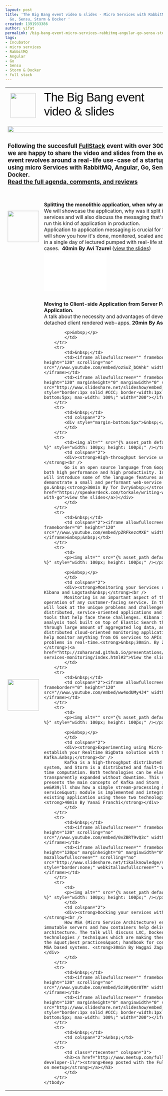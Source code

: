 ```yaml
---
layout: post
title: 'The Big Bang event video & slides - Micro Services with RabbitMQ, Angular,
  Go, Sensu, Storm & Docker '
created: 1391933386
author: yifat
permalink: /big-bang-event-micro-services-rabbitmq-angular-go-sensu-storm-docker
tags:
- Incubator
- micro services
- RabbitMQ
- Angular
- Go
- Sensu
- Storm & Docker
- full stack
---
```

<table border="0" cellpadding="2" cellspacing="2" style="width: 100%;">
	<tbody>
		<tr>
			<td style="width: 105px;">
			<p>&nbsp;&nbsp;<img alt="" src="{% asset_path default/fullstack-logo.png %}" style="line-height: 1.6em; width: 80px; height: 80px;" /></p>
			</td>
			<td colspan="2">
			<p itemprop="name" style="color: rgba(0, 0, 0, 0.952941); font-family: Whitney, helvetica, arial, sans-serif; margin: 0px; padding: 0px 0px 9px; line-height: 1.1; font-weight: 700; font-size: 38px; letter-spacing: -0.75px;"><span style="font-weight: normal; line-height: 1.2em;">The Big Bang event&nbsp;</span><br />
			<span style="font-weight: normal; line-height: 1.2em;">video &amp;&nbsp;slides</span></p>
			</td>
		</tr>
		<tr>
			<td colspan="3"><img alt="" src="{% asset_path default/fs-event2.png %}" style="height: 100%; width: 100%;" /></td>
		</tr>
		<tr>
			<td colspan="3">
			<h3>Following the succesfull <a href="http://www.meetup.com/full-stack-developer-il/">FullStack</a> event with over 300 members, we are happy to share the video and slides from the event. This event revolves around a real-life use-case of a startup growth using micro Services with RabbitMQ, Angular, Go, Sensu, Storm &amp; Docker.<br />
			<a href="http://www.meetup.com/full-stack-developer-il/events/155911442/">Read the full agenda, comments, and reviews</a></h3>
			</td>
		</tr>
		<tr>
			<td colspan="3">&nbsp;</td>
		</tr>
		<tr>
			<td><img alt="" src="{% asset_path default/avitz.png %}" style="width: 100px; height: 100px; float: left;" /></td>
			<td colspan="2">
			<div><strong>Splitting the monolithic application, when why and how?&nbsp;</strong><br />
			We will showcase the application, why was it split into several services and will also discuss the messaging that&#39;s required to run this kind of application in production. &nbsp;<br />
			Application to application messaging is crucial for this to work, we will show you how it&#39;s done, monitored, scaled and deployed, all in a single day of lectured pumped with real-life stories and use-cases. &nbsp;<strong>40min By Avi Tzurel</strong> (<a href="https://speakerdeck.com/kensodev/scaling-extending-and-expanding-your-apps-through-messaging">view the slides</a>)</div>
			</td>
		</tr>
		<tr>
			<td>&nbsp;</td>
			<td><iframe allowfullscreen="" frameborder="0" height="120" src="//www.youtube.com/embed/sAdVFD7W4GU" width="200"></iframe></td>
		</tr>
		<tr>
			<td colspan="3">&nbsp;</td>
		</tr>
		<tr>
			<td><img alt="" src="{% asset_path default/assaf_g.png %}" style="width: 100px; height: 100px;" /></td>
			<td colspan="2">
			<div><strong>Moving to Client-side Application from Server Page Application. </strong><br />
			A talk about the necessity and advantages of developing UI as detached client rendered web-apps.&nbsp;<strong>20min By Assaf Gannon</strong>&nbsp;</div>

			<p>&nbsp;</p>
			</td>
		</tr>
		<tr>
			<td>&nbsp;</td>
			<td><iframe allowfullscreen="" frameborder="0" height="120" scrolling="no" src="//www.youtube.com/embed/ozSuZ_bOAhk" width="200"></iframe></td>
			<td><iframe allowfullscreen="" frameborder="0" height="120" marginheight="0" marginwidth="0" scrolling="no" src="http://www.slideshare.net/slideshow/embed_code/30574926" style="border:1px solid #CCC; border-width:1px 1px 0; margin-bottom:5px; max-width: 100%;" width="200"></iframe></td>
		</tr>
		<tr>
			<td>&nbsp;</td>
			<td colspan="2">
			<div style="margin-bottom:5px">&nbsp;</div>
			</td>
		</tr>
		<tr>
			<td><img alt="" src="{% asset_path default/tor.png %}" style="width: 100px; height: 100px;" />​</td>
			<td colspan="2">
			<div><strong>High-throughput Service using Go&nbsp;</strong><br />
			Go is an open source language from Google, combines both high performance and high productivity. In this talk I will introduce some of the language features and will demonstrate a small and performant web-service written in go.&nbsp;<strong>30min By Tor Ivry&nbsp;</strong>(<a href="https://speakerdeck.com/torkale/writing-web-services-with-go">view the slides</a>)</div>
			</td>
		</tr>
		<tr>
			<td>&nbsp;</td>
			<td colspan="2"><iframe allowfullscreen="" frameborder="0" height="120" src="//www.youtube.com/embed/pZRFkezcMXE" width="200"></iframe>&nbsp;&nbsp;</td>
		</tr>
		<tr>
			<td>
			<p><img alt="" src="{% asset_path default/zohar.png %}" style="width: 100px; height: 100px;" />​</p>

			<p>&nbsp;</p>
			</td>
			<td colspan="2">
			<div><strong>Monitoring your Services using Sensu, Kibana and Logstash&nbsp;</strong><br />
			Monitoring is an important aspect of the day-to-day operation of any customer-facing service. In this talk we will look at the unique problems and challenges of monitoring distributed, service-oriented applications and focus on two tools that help face these challenges. Kibana is a visual log analysis tool built on top of Elastic Search that helps sift through large amount of aggregated log data, and Sensu is a distributed cloud-oriented monitoring application that can help monitor anything from OS services to APIs and react to problems in real-time.<strong>&nbsp;30min. By Zohar Arad </strong>(<a href="http://zohararad.github.io/presentations/micro-services-monitoring/index.html#2">View the slides</a>)</div>
			</td>
		</tr>
		<tr>
			<td>&nbsp;</td>
			<td colspan="2"><iframe allowfullscreen="" frameborder="0" height="120" src="//www.youtube.com/embed/ww4odUMy4J4" width="200"></iframe></td>
		</tr>
		<tr>
			<td>
			<p><img alt="" src="{% asset_path default/yanai.png %}" style="width: 100px; height: 100px;" />​</p>

			<p>&nbsp;</p>
			</td>
			<td colspan="2">
			<div><strong>Experimenting using Micro-service to establish your Realtime BigData solution with Storm and Kafka.&nbsp;</strong><br />
			Kafka is a high-throughput distributed messaging system, and Storm is a distributed and fault-tolerant real-time computation. Both technologies can be elastically and transparently expanded without downtime. This session presents the main concepts of Kafka and Storm , and then we&#39;ll show how a simple stream-processing &quot;micro-service&quot; module is implemented and integrated with an existing application using these two technologies.&nbsp;<strong>40min By Yanai Franchi</strong></div>
			</td>
		</tr>
		<tr>
			<td>&nbsp;</td>
			<td><iframe allowfullscreen="" frameborder="0" height="120" scrolling="no" src="//www.youtube.com/embed/0vZBRT9vQ3c" width="200"></iframe></td>
			<td><iframe allowfullscreen="" frameborder="0" height="120px" marginheight="0" marginwidth="0" mozallowfullscreen="" scrolling="no" src="http://www.slideshare.net/tikalknowledge/slideshelf" style="border:none;" webkitallowfullscreen="" width="200px"></iframe></td>
		</tr>
		<tr>
			<td>
			<p><img alt="" src="{% asset_path default/haggai.png %}" style="width: 100px; height: 100px;" /></p>
			</td>
			<td colspan="2">
			<div><strong>Docking your services with Docker&nbsp;</strong><br />
			How MSA (Micro Service Architecture) encourages immutable servers and how containers help deliver such an architecture. The talk will discuss LXC, Docker and technologies / techniques which are making there way in to the &quot;best practices&quot; handbook for containers in a MSA based systems. <strong>30min By Haggai Zaguri</strong></div>
			</td>
		</tr>
		<tr>
			<td>&nbsp;</td>
			<td><iframe allowfullscreen="" frameborder="0" height="120" scrolling="no" src="//www.youtube.com/embed/5z3RyOXr8TM" width="200"></iframe></td>
			<td><iframe allowfullscreen="" frameborder="0" height="120" marginheight="0" marginwidth="0" scrolling="no" src="http://www.slideshare.net/slideshow/embed_code/30572841" style="border:1px solid #CCC; border-width:1px 1px 0; margin-bottom:5px; max-width: 100%;" width="200"></iframe></td>
		</tr>
		<tr>
			<td>&nbsp;</td>
			<td colspan="2">&nbsp;</td>
		</tr>
		<tr>
			<td class="rtecenter" colspan="3">
			<h3><a href="http://www.meetup.com/full-stack-developer-il/"><strong>Keep posted with the Fullstack event on meetup</strong></a></h3>
			</td>
		</tr>
	</tbody>
</table>

<p>&nbsp;</p>
